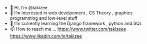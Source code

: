 - 👋 Hi, I’m @takizee
- 👀 I’m interested in web develpoment , CS Theory , graphics programming and low-level stuff
- 🌱 I’m currently learning the Django framework , python and SQL
- 📫 How to reach me ... 
https://www.twitter.com/takizeee
https://www.likedin.com/in/takizee


<!---
takizee/takizee is a ✨ special ✨ repository because its `README.md` (this file) appears on your GitHub profile.
You can click the Preview link to take a look at your changes.
--->
